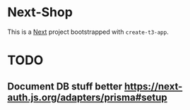# Next-Shop

This is a [Next](https://nextjs.org/) project bootstrapped with `create-t3-app`.

# TODO
## Document DB stuff better https://next-auth.js.org/adapters/prisma#setup
